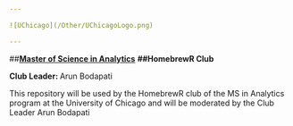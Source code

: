 ```yaml
---

![UChicago](/Other/UChicagoLogo.png)

---
```

##<a href="https://grahamschool.uchicago.edu/credit/master-science-analytics/index"><b>Master of Science in Analytics</b></a>
<b>
##HomebrewR Club
</b> 

<b>Club Leader: </b>Arun Bodapati<br>

This repository will be used by the HomebrewR club of the MS in Analytics program at the University of Chicago and will be moderated by the Club Leader Arun Bodapati



 
